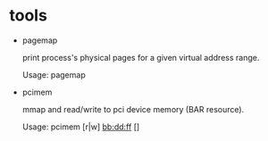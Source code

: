 # tools

- pagemap

  print process's physical pages for a given virtual address range.

  Usage:  pagemap <pid> <start va> <end va>

- pcimem

  mmap and read/write to pci device memory (BAR resource).

  Usage:  pcimem [r|w] <bb:dd:ff> <bar> <offset> <width> [<data>]
